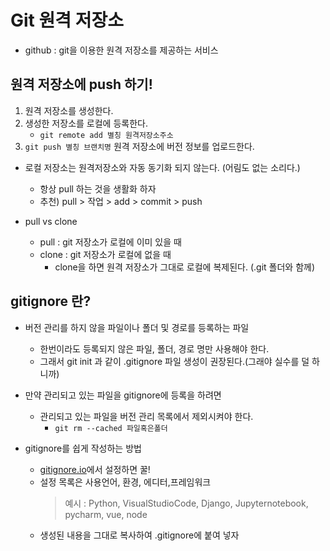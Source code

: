 # Git 원격 저장소

- github : git을 이용한 원격 저장소를 제공하는 서비스

## 원격 저장소에 push 하기!

1. 원격 저장소를 생성한다.
2. 생성한 저장소를 로컬에 등록한다.
    - `git remote add 별칭 원격저장소주소`
3. `git push 별칭 브랜치명` 원격 저장소에 버전 정보를 업로드한다.

- 로컬 저장소는 원격저장소와 자동 동기화 되지 않는다.
(어림도 없는 소리다.)
    - 항상 pull 하는 것을 생활화 하자
    - 추천) pull > 작업 > add > commit > push

- pull vs clone
    - pull : git 저장소가 로컬에 이미 있을 때
    - clone : git 저장소가 로컬에 없을 때
        - clone을 하면 원격 저장소가 그대로 로컬에 복제된다. (.git 폴더와 함께)



## gitignore 란?

- 버전 관리를 하지 않을 파일이나 폴더 및 경로를 등록하는 파일
    - 한번이라도 등록되지 않은 파일, 폴더, 경로 명만 사용해야 한다.
    - 그래서 git init 과 같이 .gitignore 파일 생성이 권장된다.(그래야 실수를 덜 하니까)
- 만약 관리되고 있는 파일을 gitignore에 등록을 하려면
    - 관리되고 있는 파일을 버전 관리 목록에서 제외시켜야 한다.
        - `git rm --cached 파일혹은폴더`

- gitignore를 쉽게 작성하는 방법
    - [gitignore.io](https://www.toptal.com/developers/gitignore/)에서 설정하면 꿀!
    - 설정 목록은 사용언어, 환경, 에디터,프레임워크
        > 예시 : Python, VisualStudioCode, Django, Jupyternotebook, pycharm, vue, node
    - 생성된 내용을 그대로 복사하여 .gitignore에 붙여 넣자